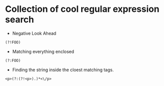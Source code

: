 # Collection of cool regular expression search

* Negative Look Ahead
```
(?!FOO)
```

* Matching everything enclosed
```
(?:FOO)
```

* Finding the string inside the cloest matching tags.
```
<p>(?:(?!<p>).)*<\/p>
```


